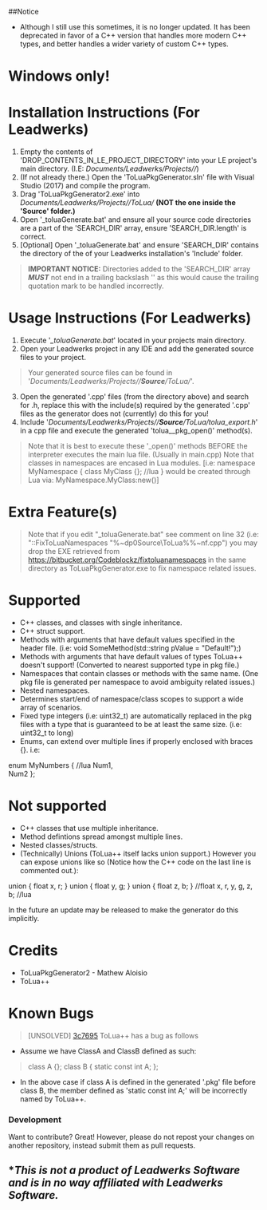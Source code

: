##Notice
 - Although I still use this sometimes, it is no longer updated. It has been deprecated in favor of a C++ version that handles more modern C++ types, and better handles a wider variety of custom C++ types.

# Windows only!
# Installation Instructions (For Leadwerks)

  1. Empty the contents of 'DROP_CONTENTS_IN_LE_PROJECT_DIRECTORY' into your LE project's main directory. (I.E: *Documents/Leadwerks/Projects/<ProjectName>/*)
  2. (If not already there.) Open the 'ToLuaPkgGenerator.sln' file with Visual Studio (2017) and compile the program.
  3. Drag 'ToLuaPkgGenerator2.exe' into *Documents/Leadwerks/Projects/<ProjectName>/ToLua/* **(NOT the one inside the 'Source' folder.)**
  4. Open '_toluaGenerate.bat' and ensure all your source code directories are a part of the 'SEARCH_DIR' array, ensure 'SEARCH_DIR.length' is correct.
  5. [Optional] Open '_toluaGenerate.bat' and ensure 'SEARCH_DIR' contains the directory of the of your Leadwerks installation's 'Include' folder.

  >**IMPORTANT NOTICE:** Directories added to the 'SEARCH_DIR' array ***MUST*** not end in a trailing backslash '\' as this would cause the trailing quotation mark to be handled incorrectly.
  
# Usage Instructions (For Leadwerks)

  1. Execute '*_toluaGenerate.bat*' located in your projects main directory.
  2. Open your Leadwerks project in any IDE and add the generated source files to your project. 
  > Your generated source files can be found in '*Documents/Leadwerks/Projects/<ProjectName>/**Source**/ToLua/*'.
  3. Open the generated '.cpp' files (from the directory above) and search for <ChangeMe>.h, replace this with the include(s) required by the generated '.cpp' files as the generator does not (currently) do this for you! 
  4. Include '*Documents/Leadwerks/Projects/<ProjectName>/**Source**/ToLua/tolua_export.h*' in a cpp file and execute the generated 'tolua_<namespace>_pkg_open()' method(s).
  > Note that it is best to execute these '_open()' methods BEFORE the interpreter executes the main lua file. (Usually in main.cpp)
  > Note that classes in namespaces are encased in Lua modules. [i.e: namespace MyNamespace { class MyClass {}; //lua } would be created through Lua via: MyNamespace.MyClass:new()] 

# Extra Feature(s)
> Note that if you edit "_toluaGenerate.bat" see comment on line 32 (i.e: "::FixToLuaNamespaces "%~dp0Source\ToLua\%%~nf.cpp") you may drop the EXE retrieved from https://bitbucket.org/Codeblockz/fixtoluanamespaces in the same directory as ToLuaPkgGenerator.exe to fix namespace related issues.
  
# Supported
 - C++ classes, and classes with single inheritance.
 - C++ struct support.
 - Methods with arguments that have default values specified in the header file. (i.e: void SomeMethod(std::string pValue = "Default!");)
 - Methods with arguments that have default values of types ToLua++ doesn't support! (Converted to nearest supported type in pkg file.)
 - Namespaces that contain classes or methods with the same name. (One pkg file is generated per namespace to avoid ambiguity related issues.)
 - Nested namespaces.
 - Determines start/end of namespace/class scopes to support a wide array of scenarios.
 - Fixed type integers (i.e: uint32_t) are automatically replaced in the pkg files with a type that is guaranteed to be at least the same size. (i.e: uint32_t to long)
 - Enums, can extend over multiple lines if properly enclosed with braces {}. i.e:
 
 enum MyNumbers { //lua
    Num1,  
    Num2
 };
 
# Not supported
 - C++ classes that use multiple inheritance.
 - Method defintions spread amongst multiple lines.
 - Nested classes/structs.
 - (Technically) Unions (ToLua++ itself lacks union support.) However you can expose unions like so (Notice how the C++ code on the last line is commented out.):

 union { float x, r; }
 union { float y, g; }
 union { float z, b; }
 //float x, r, y, g, z, b; //lua
 
 In the future an update may be released to make the generator do this implicitly.
 
 
# Credits
 - ToLuaPkgGenerator2 - Mathew Aloisio
 - ToLua++

# Known Bugs
  > [UNSOLVED] [3c7695] ToLua++ has a bug as follows 
  - Assume we have ClassA and ClassB defined as such:
  > class A {}; 
  > class B { static const int A; };
  - In the above case if class A is defined in the generated '.pkg' file before class B, the member defined as 'static const int A;' will be incorrectly named by ToLua++.

  [3c7695]: <https://bitbucket.org/Codeblockz/toluapkggenerator/commits/3ce7695cb6fdb8b305a8d41876a0caeebc8ef7b3>
  
### Development

Want to contribute? Great!
However, please do not repost your changes on another repository, instead submit them as pull requests.

## ****This is not a product of Leadwerks Software and is in no way affiliated with Leadwerks Software.*** ##
